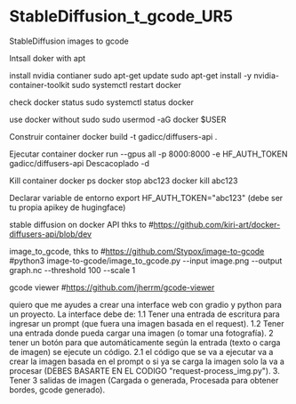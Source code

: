 # StableDiffusion_t_gcode_UR5
StableDiffusion images to gcode


Intsall doker with apt

install nvidia contianer
sudo apt-get update
sudo apt-get install -y nvidia-container-toolkit
sudo systemctl restart docker

check docker status
sudo systemctl status docker

use docker without sudo
sudo usermod -aG docker $USER


Construir container
docker build -t gadicc/diffusers-api .

Ejecutar container
docker run --gpus all -p 8000:8000 -e HF_AUTH_TOKEN gadicc/diffusers-api
    Descacoplado -d

Kill container
docker ps
docker stop abc123
docker kill abc123

Declarar variable de entorno 
export HF_AUTH_TOKEN="abc123"
(debe ser tu propia apikey de hugingface)

stable diffusion on docker API thks to #https://github.com/kiri-art/docker-diffusers-api/blob/dev

image_to_gcode, thks to #https://github.com/Stypox/image-to-gcode
#python3 image-to-gcode/image_to_gcode.py --input image.png --output graph.nc --threshold 100 --scale 1

gcode viewer #https://github.com/jherrm/gcode-viewer


quiero que me ayudes a crear una interface web con gradio y python para un proyecto. La interface debe de: 1.1 Tener una entrada de escritura para ingresar un prompt (que fuera una imagen basada en el request). 1.2 Tener una entrada donde pueda cargar una imagen (o tomar una fotografía). 2 tener un botón para que automáticamente según la entrada (texto o carga de imagen) se ejecute un código. 2.1 el código que se va a ejecutar va a crear la imagen basada en el prompt o si ya se carga la imagen solo la va a procesar (DEBES BASARTE EN EL CODIGO "request-process_img.py"). 3. Tener 3 salidas de imagen (Cargada o generada, Procesada para obtener bordes, gcode generado).